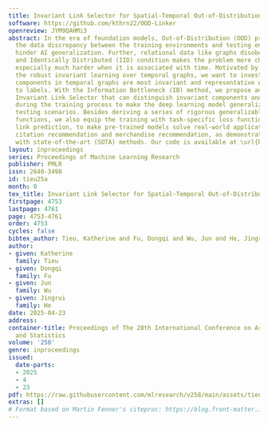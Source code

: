 ```yaml
---
title: Invariant Link Selector for Spatial-Temporal Out-of-Distribution Problem
software: https://github.com/kthrn22/OOD-Linker
openreview: JYM9QAHMi3
abstract: In the era of foundation models, Out-of-Distribution (OOD) problems, i.e.,
  the data discrepancy between the training environments and testing environments,
  hinder AI generalization. Further, relational data like graphs disobeying the Independent
  and Identically Distributed (IID) condition makes the problem more challenging,
  especially much harder when it is associated with time. Motivated by this, to realize
  the robust invariant learning over temporal graphs, we want to investigate what
  components in temporal graphs are most invariant and representative with respect
  to labels. With the Information Bottleneck (IB) method, we propose an error-bounded
  Invariant Link Selector that can distinguish invariant components and variant components
  during the training process to make the deep learning model generalizable for different
  testing scenarios. Besides deriving a series of rigorous generalizable optimization
  functions, we also equip the training with task-specific loss functions, e.g., temporal
  link prediction, to make pre-trained models solve real-world application tasks like
  citation recommendation and merchandise recommendation, as demonstrated in our experiments
  with state-of-the-art (SOTA) methods. Our code is available at \url{https://github.com/kthrn22/OOD-Linker}
layout: inproceedings
series: Proceedings of Machine Learning Research
publisher: PMLR
issn: 2640-3498
id: tieu25a
month: 0
tex_title: Invariant Link Selector for Spatial-Temporal Out-of-Distribution Problem
firstpage: 4753
lastpage: 4761
page: 4753-4761
order: 4753
cycles: false
bibtex_author: Tieu, Katherine and Fu, Dongqi and Wu, Jun and He, Jingrui
author:
- given: Katherine
  family: Tieu
- given: Dongqi
  family: Fu
- given: Jun
  family: Wu
- given: Jingrui
  family: He
date: 2025-04-23
address:
container-title: Proceedings of The 28th International Conference on Artificial Intelligence
  and Statistics
volume: '258'
genre: inproceedings
issued:
  date-parts:
  - 2025
  - 4
  - 23
pdf: https://raw.githubusercontent.com/mlresearch/v258/main/assets/tieu25a/tieu25a.pdf
extras: []
# Format based on Martin Fenner's citeproc: https://blog.front-matter.io/posts/citeproc-yaml-for-bibliographies/
---
```

